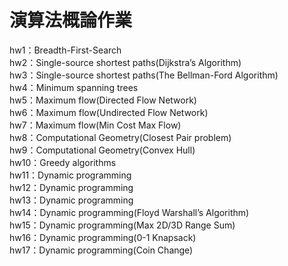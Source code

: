 # 演算法概論作業
hw1：Breadth-First-Search  
hw2：Single-source shortest paths(Dijkstra’s Algorithm)  
hw3：Single-source shortest paths(The Bellman-Ford Algorithm)  
hw4：Minimum spanning trees  
hw5：Maximum flow(Directed Flow Network)  
hw6：Maximum flow(Undirected Flow Network)  
hw7：Maximum flow(Min Cost Max Flow)  
hw8：Computational Geometry(Closest Pair problem)  
hw9：Computational Geometry(Convex Hull)  
hw10：Greedy algorithms  
hw11：Dynamic programming  
hw12：Dynamic programming  
hw13：Dynamic programming  
hw14：Dynamic programming(Floyd Warshall’s Algorithm)  
hw15：Dynamic programming(Max 2D/3D Range Sum)  
hw16：Dynamic programming(0-1 Knapsack)  
hw17：Dynamic programming(Coin Change)
